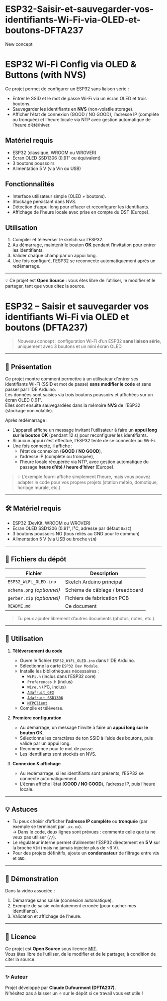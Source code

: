 # ESP32-Saisir-et-sauvegarder-vos-identifiants-Wi-Fi-via-OLED-et-boutons-DFTA237
New concept

# ESP32 Wi-Fi Config via OLED & Buttons (with NVS)

Ce projet permet de configurer un ESP32 sans liaison série :
- Entrer le SSID et le mot de passe Wi-Fi via un écran OLED et trois boutons.
- Sauvegarder les identifiants en **NVS** (non-volatile storage).
- Afficher l’état de connexion (GOOD / NO GOOD), l’adresse IP (complète ou tronquée) et l’heure locale via NTP avec gestion automatique de l’heure d’été/hiver.

## Matériel requis
- ESP32 (classique, WROOM ou WROVER)
- Écran OLED SSD1306 (0.91" ou équivalent)
- 3 boutons poussoirs
- Alimentation 5 V (via Vin ou USB)

## Fonctionnalités
- Interface utilisateur simple (OLED + boutons).
- Stockage persistant dans NVS.
- Détection d’appui long pour effacer et reconfigurer les identifiants.
- Affichage de l’heure locale avec prise en compte du DST (Europe).

## Utilisation
1. Compiler et téléverser le sketch sur l’ESP32.
2. Au démarrage, maintenir le bouton **OK** pendant l’invitation pour entrer les identifiants.
3. Valider chaque champ par un appui long.
4. Une fois configuré, l’ESP32 se reconnecte automatiquement après un redémarrage.

---
💡 Ce projet est **Open Source** : vous êtes libre de l’utiliser, le modifier et le partager, tant que vous citez la source.


# ESP32 – Saisir et sauvegarder vos identifiants Wi-Fi via OLED et boutons (DFTA237)

> Nouveau concept : configuration Wi-Fi d’un ESP32 **sans liaison série**, uniquement avec 3 boutons et un mini écran OLED.

---

## 📝 Présentation

Ce projet montre comment permettre à un utilisateur d’entrer ses identifiants Wi-Fi (SSID et mot de passe) **sans modifier le code** et sans passer par l’IDE Arduino.  
Les données sont saisies via trois boutons poussoirs et affichées sur un écran OLED 0.91".  
Elles sont ensuite sauvegardées dans la mémoire **NVS** de l’ESP32 (stockage non volatile).

Après redémarrage :

- L’appareil affiche un message invitant l’utilisateur à faire un **appui long sur le bouton OK** (pendant 12 s) pour reconfigurer les identifiants.  
- Si aucun appui n’est effectué, l’ESP32 tente de se connecter au Wi-Fi.  
- Une fois connecté, il affiche :
  - l’état de connexion (**GOOD / NO GOOD**),
  - l’adresse IP (complète ou tronquée),
  - l’heure locale récupérée via NTP, avec gestion automatique du passage **heure d’été / heure d’hiver** (Europe).

> 💡 L’exemple fourni affiche simplement l’heure, mais vous pouvez adapter le code pour vos propres projets (station météo, domotique, horloge murale, etc.).

---

## 🛠️ Matériel requis

- ESP32 (DevKit, WROOM ou WROVER)  
- Écran OLED SSD1306 (0.91", I²C, adresse par défaut `0x3C`)  
- 3 boutons poussoirs NO (tous reliés au GND pour le commun)  
- Alimentation 5 V (via USB ou broche `VIN`)  

---

## 📁 Fichiers du dépôt

| Fichier | Description |
|---------|-------------|
| `ESP32_WiFi_OLED.ino` | Sketch Arduino principal |
| `schema.png` *(optionnel)* | Schéma de câblage / breadboard |
| `gerber.zip` *(optionnel)* | Fichiers de fabrication PCB |
| `README.md` | Ce document |

> Tu peux ajouter librement d’autres documents (photos, notes, etc.).

---

## 🚀 Utilisation

1. **Téléversement du code**  
   - Ouvre le fichier `ESP32_WiFi_OLED.ino` dans l’IDE Arduino.  
   - Sélectionne la carte `ESP32 Dev Module`.  
   - Installe les bibliothèques nécessaires :  
     - `WiFi.h` (inclus dans l’ESP32 core)  
     - `Preferences.h` (inclus)  
     - `Wire.h` (I²C, inclus)  
     - [`Adafruit_GFX`](https://github.com/adafruit/Adafruit-GFX-Library)  
     - [`Adafruit_SSD1306`](https://github.com/adafruit/Adafruit_SSD1306)  
     - [`NTPClient`](https://github.com/arduino-libraries/NTPClient)  
   - Compile et téléverse.

2. **Première configuration**  
   - Au démarrage, un message t’invite à faire un **appui long sur le bouton OK**.  
   - Sélectionne les caractères de ton SSID à l’aide des boutons, puis valide par un appui long.  
   - Recommence pour le mot de passe.  
   - Les identifiants sont stockés en NVS.

3. **Connexion & affichage**  
   - Au redémarrage, si les identifiants sont présents, l’ESP32 se connecte automatiquement.  
   - L’écran affiche l’état (**GOOD / NO GOOD**), l’adresse IP, puis l’heure locale.

---

## 💡 Astuces

- Tu peux choisir d’afficher **l’adresse IP complète** ou **tronquée** (par exemple se terminant par `.xx.xx`).  
  → Dans le code, deux lignes sont prévues : commente celle que tu ne veux pas utiliser (`//`).  
- Le régulateur interne permet d’alimenter l’ESP32 directement en **5 V** sur la broche `VIN` (mais ne jamais injecter plus de ~6 V).  
- Pour des projets définitifs, ajoute un **condensateur** de filtrage entre `VIN` et `GND`.

---

## 📸 Démonstration

Dans la vidéo associée :

1. Démarrage sans saisie (connexion automatique).  
2. Exemple de saisie volontairement erronée (pour cacher mes identifiants).  
3. Validation et affichage de l’heure.

---

## 📜 Licence

Ce projet est **Open Source** sous licence [MIT](https://opensource.org/licenses/MIT).  
Vous êtes libre de l’utiliser, de le modifier et de le partager, à condition de citer la source.

---

### ✨ Auteur

Projet développé par **Claude Dufourmont (DFTA237)**.  
N’hésitez pas à laisser un ⭐ sur le dépôt si ce travail vous est utile !


